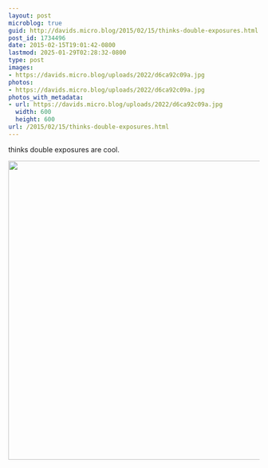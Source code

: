 ```yaml
---
layout: post
microblog: true
guid: http://davids.micro.blog/2015/02/15/thinks-double-exposures.html
post_id: 1734496
date: 2015-02-15T19:01:42-0800
lastmod: 2025-01-29T02:28:32-0800
type: post
images:
- https://davids.micro.blog/uploads/2022/d6ca92c09a.jpg
photos:
- https://davids.micro.blog/uploads/2022/d6ca92c09a.jpg
photos_with_metadata:
- url: https://davids.micro.blog/uploads/2022/d6ca92c09a.jpg
  width: 600
  height: 600
url: /2015/02/15/thinks-double-exposures.html
---
```

thinks double exposures are cool.

<img src="/uploads/2022/d6ca92c09a.jpg" width="600" height="600" alt="">
